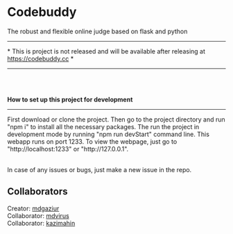 <h1>Codebuddy</h1>
<span>The robust and flexible online judge based on flask and python</span>
<br>
<hr/>
* This is project is not released and will be available after releasing at 
<a href="https://codebuddy.cc">https://codebuddy.cc</a> *
<hr/>
<br/>
<br/>

**How to set up this project for development**

<hr/>
First download or clone the project. Then go to the project directory and run "npm i" to install all the necessary
packages. The run the project in development mode by running "npm run devStart" 
command line. This webapp runs on port 1233. To view the webpage, just go to 
"http://localhost:1233" or "http://127.0.0.1".

<br/>
<br/>

In case of any issues or bugs, just make a new issue in the repo.

<h2>Collaborators</h3>
Creator: <a href="https://github.com/mdgaziur">mdgaziur</a><br/>
Collaborator: <a href="https://github.com/mdvirus">mdvirus</a><br/>
Collaborator: <a href="https://github.com/kazimahin">kazimahin</a><br/>